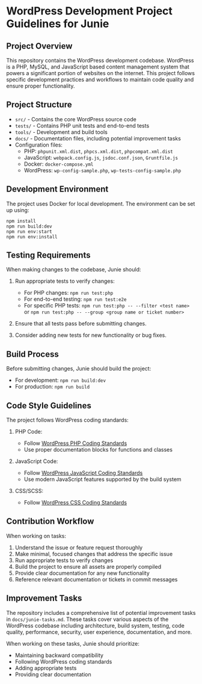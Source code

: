 # WordPress Development Project Guidelines for Junie

## Project Overview
This repository contains the WordPress development codebase. WordPress is a PHP, MySQL, and JavaScript based content management system that powers a significant portion of websites on the internet. This project follows specific development practices and workflows to maintain code quality and ensure proper functionality.

## Project Structure
- `src/` - Contains the core WordPress source code
- `tests/` - Contains PHP unit tests and end-to-end tests
- `tools/` - Development and build tools
- `docs/` - Documentation files, including potential improvement tasks
- Configuration files:
  - PHP: `phpunit.xml.dist`, `phpcs.xml.dist`, `phpcompat.xml.dist`
  - JavaScript: `webpack.config.js`, `jsdoc.conf.json`, `Gruntfile.js`
  - Docker: `docker-compose.yml`
  - WordPress: `wp-config-sample.php`, `wp-tests-config-sample.php`

## Development Environment
The project uses Docker for local development. The environment can be set up using:
```
npm install
npm run build:dev
npm run env:start
npm run env:install
```

## Testing Requirements
When making changes to the codebase, Junie should:

1. Run appropriate tests to verify changes:
   - For PHP changes: `npm run test:php`
   - For end-to-end testing: `npm run test:e2e`
   - For specific PHP tests: `npm run test:php -- --filter <test name>` or `npm run test:php -- --group <group name or ticket number>`

2. Ensure that all tests pass before submitting changes.

3. Consider adding new tests for new functionality or bug fixes.

## Build Process
Before submitting changes, Junie should build the project:
- For development: `npm run build:dev`
- For production: `npm run build`

## Code Style Guidelines
The project follows WordPress coding standards:

1. PHP Code:
   - Follow [WordPress PHP Coding Standards](https://make.wordpress.org/core/handbook/best-practices/coding-standards/php/)
   - Use proper documentation blocks for functions and classes

2. JavaScript Code:
   - Follow [WordPress JavaScript Coding Standards](https://make.wordpress.org/core/handbook/best-practices/coding-standards/javascript/)
   - Use modern JavaScript features supported by the build system

3. CSS/SCSS:
   - Follow [WordPress CSS Coding Standards](https://make.wordpress.org/core/handbook/best-practices/coding-standards/css/)

## Contribution Workflow
When working on tasks:

1. Understand the issue or feature request thoroughly
2. Make minimal, focused changes that address the specific issue
3. Run appropriate tests to verify changes
4. Build the project to ensure all assets are properly compiled
5. Provide clear documentation for any new functionality
6. Reference relevant documentation or tickets in commit messages

## Improvement Tasks
The repository includes a comprehensive list of potential improvement tasks in `docs/junie-tasks.md`. These tasks cover various aspects of the WordPress codebase including architecture, build system, testing, code quality, performance, security, user experience, documentation, and more.

When working on these tasks, Junie should prioritize:
- Maintaining backward compatibility
- Following WordPress coding standards
- Adding appropriate tests
- Providing clear documentation
